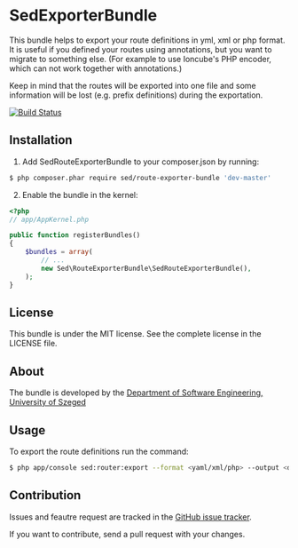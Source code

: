 SedExporterBundle
=================

This bundle helps to export your route definitions in yml, xml or php format.
It is useful if you defined your routes using annotations, but you want to migrate to something else. (For example to use Ioncube's PHP encoder, which can not work together with annotations.)

Keep in mind that the routes will be exported into one file and some information will be lost (e.g. prefix definitions) during the exportation.

[![Build Status](https://api.travis-ci.org/sed-szeged/SedRouteExporterBundle.png?branch=master)](https://travis-ci.org/sed-szeged/SedRouteExporterBundle)

## Installation

1. Add SedRouteExporterBundle to your composer.json by running:
  
  ``` bash
  $ php composer.phar require sed/route-exporter-bundle 'dev-master'
  ```
  
2. Enable the bundle in the kernel:
  ``` php
  <?php
  // app/AppKernel.php
  
  public function registerBundles()
  {
      $bundles = array(
          // ...
          new Sed\RouteExporterBundle\SedRouteExporterBundle(),
      );
  }
  ```

## License

This bundle is under the MIT license. See the complete license in the LICENSE file.

## About

The bundle is developed by the [Department of Software Engineering, University of Szeged](http://www.sed.inf.u-szeged.hu)
  
## Usage

To export the route definitions run the command:
``` bash
$ php app/console sed:router:export --format <yaml/xml/php> --output <destination-dir>
```

## Contribution

Issues and feautre request are tracked in the [GitHub issue tracker](https://github.com/sed-szeged/SedRouteExporterBundle/issues).

If you want to contribute, send a pull request with your changes.
  

